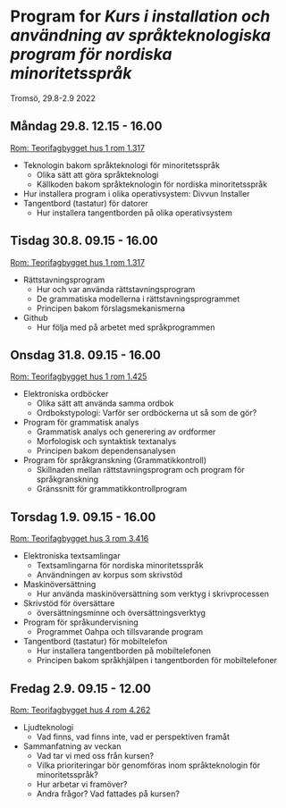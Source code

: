 
# Program for *Kurs i installation och användning av språkteknologiska program för nordiska minoritetsspråk*
Tromsö, 29.8-2.9 2022




## Måndag 29.8. 12.15 - 16.00
[Rom: Teorifagbygget hus 1 rom 1.317](https://use.mazemap.com/#v=1&zlevel=3&center=18.971927,69.681322&zoom=18&campusid=5&sharepoitype=poi&sharepoi=176209)
 
- Teknologin bakom språkteknologi för minoritetsspråk
	- Olika sätt att göra språkteknologi
	- Källkoden bakom språkteknologin för nordiska minoritetsspråk
- Hur installera program i olika operativsystem: Divvun Installer
- Tangentbord (tastatur) för datorer
	- Hur installera tangentborden på olika operativsystem
	
## Tisdag 30.8. 09.15 - 16.00
[Rom: Teorifagbygget hus 1 rom 1.317](https://use.mazemap.com/#v=1&zlevel=3&center=18.971927,69.681322&zoom=18&campusid=5&sharepoitype=poi&sharepoi=176209)

- Rättstavningsprogram
	- Hur och var använda rättstavningsprogram
	- De grammatiska modellerna i rättstavningsprogrammet
	- Principen bakom förslagsmekanismerna
- Github
	- Hur följa med på arbetet med språkprogrammen


## Onsdag 31.8. 09.15 - 16.00
[Rom: Teorifagbygget hus 1 rom 1.425](https://use.mazemap.com/#v=1&zlevel=4&center=18.972168,69.681349&zoom=18&campusid=5&sharepoitype=poi&sharepoi=176214)

- Elektroniska ordböcker
	- Olika sätt att använda samma ordbok 
	- Ordbokstypologi: Varför ser ordböckerna ut så som de gör?
- Program för grammatisk analys
	- Grammatisk analys och generering av ordformer
	- Morfologisk och syntaktisk textanalys
	- Principen bakom dependensanalysen
- Program för språkgranskning (Grammatikkontroll)
	- Skillnaden mellan rättstavningsprogram och program för språkgranskning
	- Gränssnitt för grammatikkontrollprogram


## Torsdag 1.9. 09.15 - 16.00
[Rom: Teorifagbygget hus 3 rom 3.416](https://use.mazemap.com/#v=1&zlevel=4&center=18.970928,69.681773&zoom=18&campusid=5&sharepoitype=poi&sharepoi=176644)

- Elektroniska textsamlingar
	- Textsamlingarna för nordiska minoritetsspråk
	- Användningen av korpus som skrivstöd
- Maskinöversättning
	- Hur använda maskinöversättning som verktyg i skrivprocessen
- Skrivstöd för översättare
	- översättningsminne och översättningsverktyg
- Program för språkundervisning 
	- Programmet Oahpa och tillsvarande program
- Tangentbord (tastatur) för mobiltelefon
	- Hur installera tangentborden på mobiltelefonen
	- Principen bakom språkhjälpen i tangentborden för mobiltelefoner


## Fredag 2.9. 09.15 - 12.00
[Rom: Teorifagbygget hus 4 rom 4.262](https://use.mazemap.com/#v=1&zlevel=2&center=18.969613,69.681562&zoom=18&campusid=5&sharepoitype=poi&sharepoi=177083)

- Ljudteknologi
	- Vad finns, vad finns inte, vad er perspektiven framåt
- Sammanfatning av veckan
	- Vad tar vi med oss från kursen?
	- Vilka prioriteringar bör genomföras inom språkteknologin för minoritetsspråk?
	- Hur arbetar vi framöver?
	- Andra frågor? Vad fattades på kursen?
	
